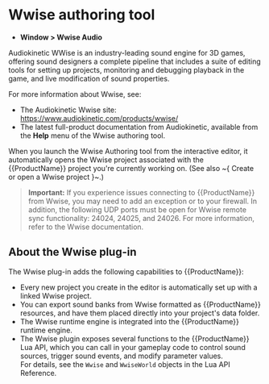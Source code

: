 ﻿# Wwise authoring tool

- **Window > Wwise Audio**

Audiokinetic WWise is an industry-leading sound engine for 3D games, offering sound designers a complete pipeline that includes a suite of editing tools for setting up projects, monitoring and debugging playback in the game, and live modification of sound properties.

For more information about Wwise, see:

*	The Audiokinetic Wwise site: <https://www.audiokinetic.com/products/wwise/>
*	The latest full-product documentation from Audiokinetic, available from the **Help** menu of the Wwise authoring tool.

When you launch the Wwise Authoring tool from the interactive editor, it automatically opens the Wwise project associated with the {{ProductName}} project you're currently working on. (See also ~{ Create or open a Wwise project }~.)

  > **Important:** If you experience issues connecting to {{ProductName}} from Wwise, you may need to add an exception or to your firewall. In addition, the following UDP ports must be open for Wwise remote sync functionality: 24024, 24025, and 24026. For more information, refer to the Wwise documentation.

## About the Wwise plug-in

The Wwise plug-in adds the following capabilities to {{ProductName}}:

*	Every new project you create in the editor is automatically set up with a linked Wwise project.
*	You can export sound banks from Wwise formatted as {{ProductName}} resources, and have them placed directly into your project's data folder.
*	The Wwise runtime engine is integrated into the {{ProductName}} runtime engine.
*	The Wwise plugin exposes several functions to the {{ProductName}} Lua API, which you can call in your gameplay code to control sound sources, trigger sound events, and modify parameter values. <br>For details, see the `Wwise` and `WwiseWorld` objects in the Lua API Reference.
